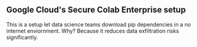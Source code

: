 ## Google Cloud's Secure Colab Enterprise setup
This is a setup let data science teams download pip dependencies in a no internet enviornment. 
Why? Because it reduces data exfiltration risks significantly. 
